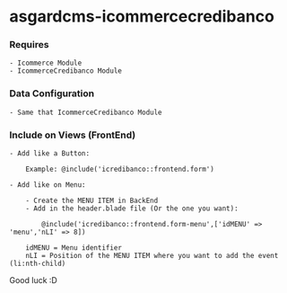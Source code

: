 # asgardcms-icommercecredibanco

### Requires

	- Icommerce Module
	- IcommerceCredibanco Module

### Data Configuration

	- Same that IcommerceCredibanco Module

### Include on Views (FrontEnd)

	- Add like a Button:

		Example: @include('icredibanco::frontend.form')

	- Add like on Menu:

		- Create the MENU ITEM in BackEnd
		- Add in the header.blade file (Or the one you want):
		
			@include('icredibanco::frontend.form-menu',['idMENU' => 'menu','nLI' => 8])

		idMENU = Menu identifier
		nLI = Position of the MENU ITEM where you want to add the event (li:nth-child)


Good luck :D
	